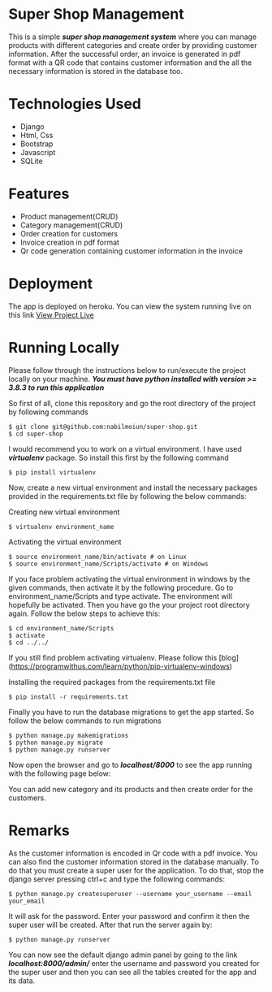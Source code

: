 Super Shop Management
======================

This is a simple ***super shop management system*** where you can manage products with different categories and create
order by providing customer information. After the successful order, an invoice is generated in pdf format with a QR
code that contains customer information and the all the necessary information is stored in the database too.

Technologies Used
==================

+ Django
+ Html, Css
+ Bootstrap
+ Javascript
+ SQLite

Features
===============

+ Product management(CRUD)
+ Category management(CRUD)
+ Order creation for customers
+ Invoice creation in pdf format
+ Qr code generation containing customer information in the invoice

Deployment
=============

The app is deployed on heroku. You can view the system running live on this link [View Project Live](https://super-shop-nabil.herokuapp.com/)

Running Locally
===================

Please follow through the instructions below to run/execute the project locally on your machine.
***You must have python installed with version >= 3.8.3 to run this application***

So first of all, clone this repository and go the root directory of the project by following commands

    $ git clone git@github.com:nabilmoiun/super-shop.git
    $ cd super-shop

I would recommend you to work on a virtual environment. I have used ***virtualenv*** package. So install this first by
the following command

    $ pip install virtualenv

Now, create a new virtual environment and install the necessary packages provided in the requirements.txt file by following
the below commands:

Creating new virtual environment

    $ virtualenv environment_name
Activating the virtual environment

    $ source environment_name/bin/activate # on Linux
    $ source environment_name/Scripts/activate # on Windows
    
If you face problem activating the virtual environment in windows by the given commands, then activate it by the following
procedure.
Go to environment_name/Scripts and type activate. The environment will hopefully be activated. Then you have go the your
project root directory again. Follow the below steps to achieve this:

    $ cd environment_name/Scripts
    $ activate
    $ cd ../../

If you still find problem activating virtualenv. Please follow this [blog] (https://programwithus.com/learn/python/pip-virtualenv-windows)
    
Installing the required packages from the requirements.txt file

    $ pip install -r requirements.txt

Finally you have to run the database migrations to get the app started. So follow the below commands to run migrations
    
    $ python manage.py makemigrations
    $ python manage.py migrate
    $ python manage.py runserver
    
Now open the browser and go to ***localhost/8000*** to see the app running with the following page below:

You can add new category and its products and then create order for the customers.

Remarks
================

As the customer information is encoded in Qr code with a pdf invoice. You can also find the customer information stored
in the database manually. To do that you must create a super user for the application. To do that, stop the django server pressing
ctrl+c and type the following commands:

    $ python manage.py createsuperuser --username your_username --email your_email
    
It will ask for the password. Enter your password and confirm it then the super user will be created. After that run the
server again by:

    $ python manage.py runserver

You can now see the default django admin panel by going to the link ***localhost:8000/admin/*** enter the username and
password you created for the super user and then you can see all the tables created for the app and its data.
